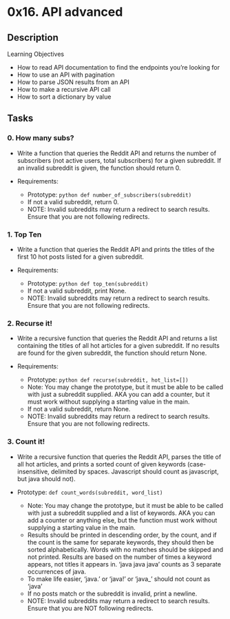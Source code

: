 # 0x16. API advanced
## Description
Learning Objectives
- How to read API documentation to find the endpoints you’re looking for
- How to use an API with pagination
- How to parse JSON results from an API
- How to make a recursive API call
- How to sort a dictionary by value

## Tasks
### 0. How many subs?

- Write a function that queries the Reddit API and returns the number of subscribers (not active users, total subscribers) for a given subreddit. If an invalid subreddit is given, the function should return 0.
- Requirements:

  - Prototype: `python def number_of_subscribers(subreddit)`
  - If not a valid subreddit, return 0.
  - NOTE: Invalid subreddits may return a redirect to search results. Ensure that you are not following redirects.

### 1. Top Ten

- Write a function that queries the Reddit API and prints the titles of the first 10 hot posts listed for a given subreddit.
- Requirements:

  - Prototype: `python def top_ten(subreddit)`
  - If not a valid subreddit, print None.
  - NOTE: Invalid subreddits may return a redirect to search results. Ensure that you are not following redirects.

### 2. Recurse it!

- Write a recursive function that queries the Reddit API and returns a list containing the titles of all hot articles for a given subreddit. If no results are found for the given subreddit, the function should return None.
- Requirements:

  - Prototype: `python def recurse(subreddit, hot_list=[])`
  - Note: You may change the prototype, but it must be able to be called with just a subreddit supplied. AKA you can add a counter, but it must work without supplying a starting value in the main.
  - If not a valid subreddit, return None.
  - NOTE: Invalid subreddits may return a redirect to search results. Ensure that you are not following redirects.

### 3. Count it!

- Write a recursive function that queries the Reddit API, parses the title of all hot articles, and prints a sorted count of given keywords (case-insensitive, delimited by spaces. Javascript should count as javascript, but java should not).

- Prototype: `def count_words(subreddit, word_list)`
  - Note: You may change the prototype, but it must be able to be called with just a subreddit supplied and a list of keywords. AKA you can add a counter or anything else, but the function must work without supplying a starting value in the main.
  - Results should be printed in descending order, by the count, and if the count is the same for separate keywords, they should then be sorted alphabetically. Words with no matches should be skipped and not printed.
    Results are based on the number of times a keyword appears, not titles it appears in. ‘java java java’ counts as 3 separate occurrences of java.
  - To make life easier, ‘java.’ or ‘java!’ or ‘java\_’ should not count as ‘java’
  - If no posts match or the subreddit is invalid, print a newline.
  - NOTE: Invalid subreddits may return a redirect to search results. Ensure that you are NOT following redirects.

